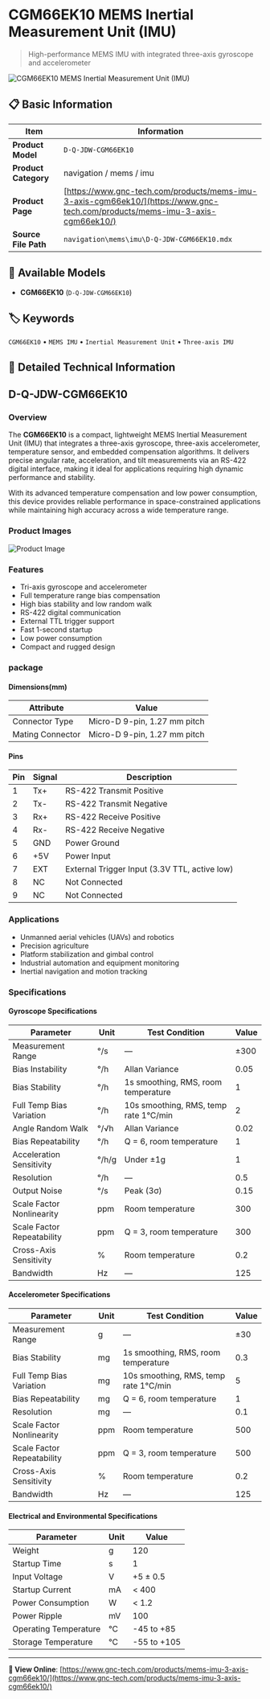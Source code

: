 # CGM66EK10 MEMS Inertial Measurement Unit (IMU)

> High-performance MEMS IMU with integrated three-axis gyroscope and accelerometer

![CGM66EK10 MEMS Inertial Measurement Unit (IMU)](https://www.gnc-tech.com/products/navigation/mems/imu/D-Q-JDW-CGM66EK10/D-Q-JDW-CGM66EK10.webp)

## 📋 Basic Information

| Item | Information |
|------|------|
| **Product Model** | `D-Q-JDW-CGM66EK10` |
| **Product Category** | navigation / mems / imu |
| **Product Page** | [https://www.gnc-tech.com/products/mems-imu-3-axis-cgm66ek10/](https://www.gnc-tech.com/products/mems-imu-3-axis-cgm66ek10/) |
| **Source File Path** | `navigation\mems\imu\D-Q-JDW-CGM66EK10.mdx` |

## 🔧 Available Models

- **CGM66EK10** (`D-Q-JDW-CGM66EK10`)

## 🏷️ Keywords

`CGM66EK10` • `MEMS IMU` • `Inertial Measurement Unit` • `Three-axis IMU`

## 📖 Detailed Technical Information

## D-Q-JDW-CGM66EK10

### Overview

The **CGM66EK10** is a compact, lightweight MEMS Inertial Measurement Unit (IMU) that integrates a three-axis gyroscope, three-axis accelerometer, temperature sensor, and embedded compensation algorithms. It delivers precise angular rate, acceleration, and tilt measurements via an RS-422 digital interface, making it ideal for applications requiring high dynamic performance and stability.

With its advanced temperature compensation and low power consumption, this device provides reliable performance in space-constrained applications while maintaining high accuracy across a wide temperature range.

### Product Images

![Product Image](https://www.gnc-tech.com/products/navigation/mems/imu/D-Q-JDW-CGM66EK10/D-Q-JDW-CGM66EK10-Slide-01.webp)

### Features

- Tri-axis gyroscope and accelerometer
- Full temperature range bias compensation
- High bias stability and low random walk
- RS-422 digital communication
- External TTL trigger support
- Fast 1-second startup
- Low power consumption
- Compact and rugged design

### package

#### Dimensions(mm)
<ProductImage 
productId="D-Q-JDW-CGM66EK10" 
type="package" 
subType="dimensions" 
invertMode="light-only" 
/>

  | Attribute | Value |
| --- | --- |
| Connector Type | Micro-D 9-pin, 1.27 mm pitch |
| Mating Connector | Micro-D 9-pin, 1.27 mm pitch |

#### Pins
<ProductImage 
productId="D-Q-JDW-CGM66EK10" 
type="package" 
subType="pins" 
invertMode="light-only" 
/>

  | Pin | Signal | Description |
| --- | --- | --- |
| 1 | Tx+ | RS-422 Transmit Positive |
| 2 | Tx- | RS-422 Transmit Negative |
| 3 | Rx+ | RS-422 Receive Positive |
| 4 | Rx- | RS-422 Receive Negative |
| 5 | GND | Power Ground |
| 6 | +5V | Power Input |
| 7 | EXT | External Trigger Input (3.3V TTL, active low) |
| 8 | NC | Not Connected |
| 9 | NC | Not Connected |

### Applications

- Unmanned aerial vehicles (UAVs) and robotics
- Precision agriculture
- Platform stabilization and gimbal control
- Industrial automation and equipment monitoring
- Inertial navigation and motion tracking

### Specifications

#### Gyroscope Specifications
  
| Parameter | Unit | Test Condition | Value |
| --- | --- | --- | --- |
| Measurement Range | °/s | — | ±300 |
| Bias Instability | °/h | Allan Variance | 0.05 |
| Bias Stability | °/h | 1s smoothing, RMS, room temperature | 1 |
| Full Temp Bias Variation | °/h | 10s smoothing, RMS, temp rate 1°C/min | 2 |
| Angle Random Walk | °/√h | Allan Variance | 0.02 |
| Bias Repeatability | °/h | Q = 6, room temperature | 1 |
| Acceleration Sensitivity | °/h/g | Under ±1g | 1 |
| Resolution | °/h | — | 0.5 |
| Output Noise | °/s | Peak (3σ) | 0.15 |
| Scale Factor Nonlinearity | ppm | Room temperature | 300 |
| Scale Factor Repeatability | ppm | Q = 3, room temperature | 300 |
| Cross-Axis Sensitivity | % | Room temperature | 0.2 |
| Bandwidth | Hz | — | 125 |
#### Accelerometer Specifications
  
| Parameter | Unit | Test Condition | Value |
| --- | --- | --- | --- |
| Measurement Range | g | — | ±30 |
| Bias Stability | mg | 1s smoothing, RMS, room temperature | 0.3 |
| Full Temp Bias Variation | mg | 10s smoothing, RMS, temp rate 1°C/min | 5 |
| Bias Repeatability | mg | Q = 6, room temperature | 1 |
| Resolution | mg | — | 0.1 |
| Scale Factor Nonlinearity | ppm | Room temperature | 500 |
| Scale Factor Repeatability | ppm | Q = 3, room temperature | 500 |
| Cross-Axis Sensitivity | % | Room temperature | 0.2 |
| Bandwidth | Hz | — | 125 |
#### Electrical and Environmental Specifications
  
| Parameter | Unit | Value |
| --- | --- | --- |
| Weight | g | 120 |
| Startup Time | s | 1 |
| Input Voltage | V | +5 ± 0.5 |
| Startup Current | mA | < 400 |
| Power Consumption | W | < 1.2 |
| Power Ripple | mV | 100 |
| Operating Temperature | °C | -45 to +85 |
| Storage Temperature | °C | -55 to +105 |
---

**🔗 View Online**: [https://www.gnc-tech.com/products/mems-imu-3-axis-cgm66ek10/](https://www.gnc-tech.com/products/mems-imu-3-axis-cgm66ek10/)
